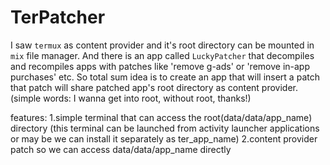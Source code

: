 # TerPatcher
I saw `termux` as content provider and it's root directory can be mounted in `mix` file manager.  And there is an app called `LuckyPatcher` that decompiles and recompiles apps with patches like 'remove g-ads' or 'remove in-app purchases' etc. So total sum idea is to create an app that will insert a patch that patch will share patched app's root directory as content provider. (simple words: I wanna get into root, without root, thanks!)

features:
1.simple terminal that can access the root(data/data/app_name) directory (this terminal can be launched from activity launcher applications or may be we can install it separately as ter_app_name)
2.content provider patch so we can access data/data/app_name directly
